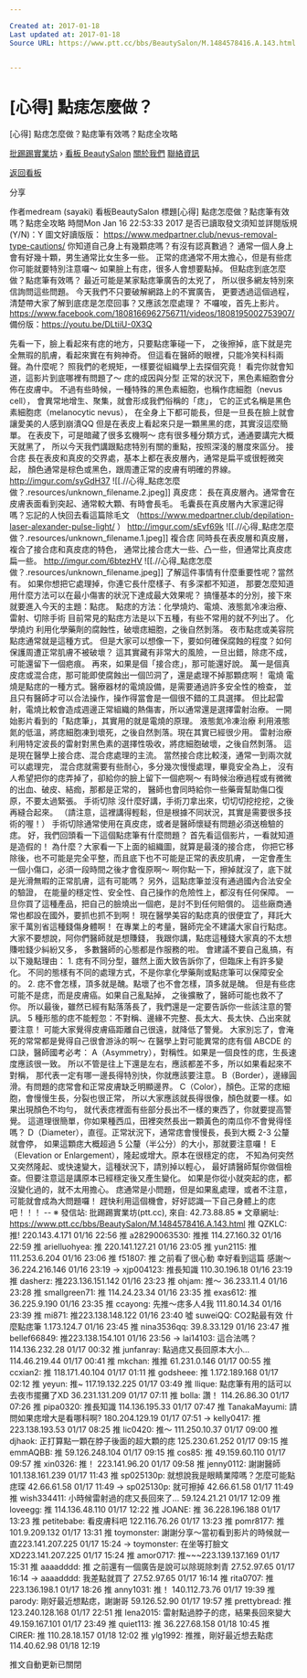 ```yaml
---

Created at: 2017-01-18
Last updated at: 2017-01-18
Source URL: https://www.ptt.cc/bbs/BeautySalon/M.1484578416.A.143.html


---
```


# [心得] 點痣怎麼做？


\[心得\] 點痣怎麼做？點痣筆有效嗎？點痣全攻略

[批踢踢實業坊](https://www.ptt.cc/) › [看板 BeautySalon](https://www.ptt.cc/bbs/BeautySalon/index.html) [關於我們](https://www.ptt.cc/about.html) [聯絡資訊](https://www.ptt.cc/contact.html)

[返回看板](https://www.ptt.cc/bbs/BeautySalon/index.html)

分享

作者medream (sayaki)
看板BeautySalon
標題\[心得\] 點痣怎麼做？點痣筆有效嗎？點痣全攻略
時間Mon Jan 16 22:53:33 2017
是否已讀取發文須知並詳閱版規(Y/N)：Y 圖文好讀版版： <https://www.medpartner.club/nevus-removal-type-cautions/> 你知道自己身上有幾顆痣嗎？有沒有認真數過？ 通常一個人身上會有好幾十顆，男生通常比女生多一些。 正常的痣通常不用太擔心，但是有些痣你可能就要特別注意囉～ 如果臉上有痣，很多人會想要點掉。 但點痣到底怎麼做？點痣筆有效嗎？ 最近可能是某家點痣筆廣告的太兇了， 所以很多網友特別來信詢問這些問題。 今天我們不只要破解網路上的不實廣告， 更要透過這個過程，清楚帶大家了解到底痣是怎麼回事？又應該怎麼處理？ 不囉唆，首先上影片。 <https://www.facebook.com/1808166962756711/videos/1808195002753907/> 備份版：<https://youtu.be/DLtiiU-0X3Q>

先看一下，臉上看起來有痣的地方，只要點痣筆碰一下， 之後擦掉，底下就是完全無瑕的肌膚，看起來實在有夠神奇。 但這看在醫師的眼裡，只能冷笑科科兩聲。為什麼呢？ 照我們的老規矩，一樣要從組織學上去探個究竟！ 看完你就會知道，這影片到底哪裡有問題了～ 痣的成因與分型 正常的狀況下，黑色素細胞會分佈在皮膚中。 不過有些時候，一種特殊的黑色素細胞，也稱作痣細胞（nevus cell）， 會異常地增生、聚集，就會形成我們俗稱的「痣」， 它的正式名稱是黑色素細胞痣（melanocytic nevus）， 在全身上下都可能長，但是一旦長在臉上就會讓愛美的人感到崩潰QQ 但是在表皮上看起來只是一顆黑黑的痣，其實沒這麼簡單。 在表皮下，可是暗藏了很多玄機啊～ 痣有很多種分類方式，通通要講完大概天就黑了， 所以今天我們講跟點痣特別有關的重點，按照深淺的層度來區分。 接合痣 長在表皮和真皮的交界處，基本上都在表皮層內，通常是扁平或很輕微突起， 顏色通常是棕色或黑色，跟周遭正常的皮膚有明確的界線。 <http://imgur.com/syGdH37>
![[.//心得_點痣怎麼做？.resources/unknown_filename.2.jpeg]]
真皮痣： 長在真皮層內。通常會在皮膚表面看到突起、通常較大顆、有時會長毛。 毛囊長在真皮層內大家還記得嗎？忘記的人快回去看這篇除毛文 （<https://www.medpartner.club/depilation-laser-alexander-pulse-light/> ） <http://imgur.com/sEvf69k>
![[.//心得_點痣怎麼做？.resources/unknown_filename.1.jpeg]]
複合痣 同時長在表皮層和真皮層，複合了接合痣和真皮痣的特色， 通常比接合痣大一些、凸一些，但通常比真皮痣扁一些。 <http://imgur.com/6btezHV>
![[.//心得_點痣怎麼做？.resources/unknown_filename.jpeg]]
了解這件事情有什麼重要性呢？當然有。 如果你想把它處理掉，你連它長什麼樣子、有多深都不知道， 那要怎麼知道用什麼方法可以在最小傷害的狀況下達成最大效果呢？ 搞懂基本的分別，接下來就要進入今天的主題：點痣。 點痣的方法：化學燒灼、電燒、液態氮冷凍治療、雷射、切除手術 目前常見的點痣方法是以下五種，有些不常用的就不列出了。 化學燒灼 利用化學藥劑的腐蝕性，破壞痣細胞，之後自然剝落。 夜市點痣或美容院點痣通常就是這種方式。 但是大家可以想像一下，要如何確保腐蝕的程度？如何保護周遭正常肌膚不被破壞？ 這其實藏有非常大的風險，一旦出錯，除痣不成，可能還留下一個疤痕。 再來，如果是個「接合痣」，那可能還好說。 萬一是個真皮痣或混合痣，那可能即使腐蝕出一個凹洞了，還是處理不掉那顆痣啊！ 電燒 電燒是點痣的一種方式。醫療器材的電燒設備，是需要通過許多安全性的檢查， 並且只有醫師才可以合法操作，操作得當會是一個很不錯的工具選擇。 但比起雷射，電燒比較會造成週邊正常組織的熱傷害，所以通常還是選擇雷射治療。 一開始影片看到的「點痣筆」，其實用的就是電燒的原理。 液態氮冷凍治療 利用液態氮的低溫，將痣細胞凍到壞死，之後自然剝落。現在其實已經很少用。 雷射治療 利用特定波長的雷射對黑色素的選擇性吸收，將痣細胞破壞，之後自然剝落。 這是現在醫學上接合痣、混合痣處理的主流。 當然接合痣比較淺，通常一到兩次就可以處理完， 混合痣就需要有些耐心，多分幾次慢慢處理，畢竟安全為上， 沒有人希望把你的痣弄掉了，卻給你的臉上留下一個疤啊～ 有時候治療過程或有微微的出血、破皮、結痂，那都是正常的， 醫師也會同時給你一些藥膏幫助傷口復原，不要太過緊張。 手術切除 沒什麼好講，手術刀拿出來，切切切挖挖挖，之後再縫合起來。 （請注意，這裡講得輕鬆，但是根據不同狀況，其實是需要很多技術的喔！） 手術切除通常使用在真皮痣，或者是醫師懷疑有問題必須送檢驗的痣。 好，我們回頭看一下這個點痣筆有什麼問題？ 首先看這個影片，一看就知道是造假的！ 為什麼？大家看一下上面的組織圖，就算是最淺的接合痣， 你把它移除後，也不可能是完全平整，而且底下也不可能是正常的表皮肌膚， 一定會產生一個小傷口，必須一段時間之後才會復原啊～ 啊你點一下，擦掉就沒了，底下就是光滑無暇的正常肌膚，這有可能嗎？ 另外，這點痣筆並沒有通過國內合法安全的驗證， 在能量的穩定性、安全性、自己操作的危險性上，都沒有任何保障。 一旦你買了這種產品，把自己的臉燒出一個疤，是討不到任何賠償的。 這些廠商通常也都設在國外，要抓也抓不到啊！ 現在醫學美容的點痣真的很便宜了，拜託大家千萬別省這種錢傷身體啊！ 在專業上的考量，醫師完全不建議大家自行點痣。 大家不要想說，阿你們醫師就是想賺錢， 我跟你講，點痣這種錢大家真的不太想賺啦錢少糾紛又多， 多數醫師的心態都是作服務的啦。 會建議不要自己亂搞，有以下幾點理由： 1. 痣有不同分型，雖然上面大致告訴你了，但臨床上有許多變化。 不同的態樣有不同的處理方式，不是你拿化學藥劑或點痣筆可以保障安全的。 2. 痣不會怎樣，頂多就是醜。點壞了也不會怎樣，頂多就是醜。 但是有些痣可能不是痣，而是皮膚癌。如果自己亂點掉， 之後擴散了，醫師可能也救不了你。 所以最後，雖然已經有點落落長了，我們還是一定要告訴你一些該注意的警訊。 5 種形態的痣不能輕忽：不對稱、邊緣不完整、長太大、長太快、凸出來就要注意！ 可能大家覺得皮膚癌距離自己很遠，就降低了警覺。 大家別忘了，會淹死的常常都是覺得自己很會游泳的啊～ 在醫學上對可能異常的痣有個 ABCDE 的口訣，醫師國考必考： A（Asymmetry），對稱性。如果是一個良性的痣，生長速度應該很一致。 所以不管是往上下還是左右，應該都差不多，所以如果看起來不對稱， 那代表一定有哪一邊長得特別快，你就應該要注意。 B（Border），邊緣圓滑。有問題的痣常會和正常皮膚缺乏明顯邊界。 C（Color），顏色。正常的痣細胞，會慢慢生長，分裂也很正常， 所以大家應該就長得很像，顏色就要一樣。如果出現顏色不均勻， 就代表痣裡面有些部分長出不一樣的東西了，你就要提高警覺。 這道理很簡單，你如果種西瓜，田裡突然長出一顆黃色的南瓜你不會覺得怪嗎？ D（Diameter），直徑。正常狀況下，通常痣會慢慢長，長到大概 2-3 公釐就會停， 如果這顆痣大概超過 5 公釐（半公分）的大小，那就要注意囉！ E（Elevation or Enlargement），隆起或增大。原本在很穩定的痣， 不知為何突然又突然隆起、或快速變大，這種狀況下，請別掉以輕心， 最好請醫師幫你做個檢查。但要注意這是講原本已經穩定後又產生變化。 如果是你從小就突起的痣，都沒變化過的，就不太用擔心。 痣通常是小問題，但是如果亂處理，或者不注意，可能就會成為大問題囉！ 趕快利用這個機會，好好認識一下自己身體上的痣吧！！！ -- ※ 發信站: 批踢踢實業坊(ptt.cc), 來自: 42.73.88.85 ※ 文章網址: <https://www.ptt.cc/bbs/BeautySalon/M.1484578416.A.143.html>
推 QZKLC: 推! 220.143.4.171 01/16 22:56
推 a28290063530: 推推 114.27.160.32 01/16 22:59
推 arielluohyea: 推 220.141.127.21 01/16 23:05
推 yun2115: 推 111.253.6.204 01/16 23:06
推 f51807: 推 之前看了很心動 幸好看到這篇 感謝～ 36.224.216.146 01/16 23:19
→ xjp004123: 推長知識 110.30.196.18 01/16 23:19
推 dasherz: 推223.136.151.142 01/16 23:23
推 ohjam: 推～ 36.233.11.4 01/16 23:28
推 smallgreen71: 推 114.24.23.34 01/16 23:35
推 exas612: 推 36.225.9.190 01/16 23:35
推 ccayong: 先推～痣多人4我 111.80.14.34 01/16 23:39
推 mi871: 推223.138.148.122 01/16 23:40
噓 suweiQQ: CO2點最有效 什麼點痣筆 1.173.124.7 01/16 23:45
推 nina3536qq: 39.8.33.129 01/16 23:47
推 bellef66849: 推223.138.154.101 01/16 23:56
→ lai14103: 這合法嗎？ 114.136.232.28 01/17 00:32
推 junfanray: 點過痣又長回原本大小... 114.46.219.44 01/17 00:41
推 mkchan: 推推 61.231.0.146 01/17 00:55
推 ccxian2: 推 118.171.40.104 01/17 01:11
推 godsheee: 推 1.172.189.168 01/17 02:12
推 yeyun: 推~ 117.19.132.225 01/17 03:49
推 llique: 點痣筆有用的話可以去夜市擺攤了XD 36.231.131.209 01/17 07:11
推 bolla: 讚！ 114.26.86.30 01/17 07:26
推 pipa0320: 推長知識 114.136.195.33 01/17 07:47
推 TanakaMayumi: 請問如果痣增大是看哪科啊? 180.204.129.19 01/17 07:51
→ kelly0417: 推 223.138.193.53 01/17 08:25
推 lic0420: 推～ 111.250.10.37 01/17 09:00
推 djhaok: 正打算點一顆在脖子後面的超大顆的痣 125.230.61.252 01/17 09:15
推 emmAQBB: 推 59.126.248.104 01/17 09:15
推 cos85: 推 49.159.60.110 01/17 09:57
推 xin0326: 推！ 223.141.96.20 01/17 09:58
推 jenny0112: 謝謝醫師101.138.161.239 01/17 11:43
推 sp025130p: 就想說我是眼睛業障嗎？怎麼可能點痣琛 42.66.61.58 01/17 11:49
→ sp025130p: 就可擦掉 42.66.61.58 01/17 11:49
推 wish334411: 小時候雷射過的痣又長回來了... 59.124.21.21 01/17 12:09
推 loveegg: 推 114.136.48.110 01/17 12:22
推 JOANE: 推 36.228.196.188 01/17 13:23
推 petitebabe: 看皮膚科吧 122.116.76.26 01/17 13:23
推 pomr8177: 推 101.9.209.132 01/17 13:31
推 toymonster: 謝謝分享～當初看到影片的時候就一直223.141.207.225 01/17 15:24
→ toymonster: 在坐等打臉文XD223.141.207.225 01/17 15:24
推 amor0717: 推~~~223.139.137.169 01/17 15:31
推 aaaadddd: 推 之前還有一個廣告是說可以除斑除刺青 27.52.97.65 01/17 16:14
→ aaaadddd: 我差點就買了 27.52.97.65 01/17 16:14
推 rita0707: 推 223.136.198.1 01/17 18:26
推 anny1031: 推！ 140.112.73.76 01/17 19:39
推 parody: 剛好最近想點痣，謝謝哥 59.126.52.90 01/17 19:57
推 prettybread: 推123.240.128.168 01/17 22:51
推 lena2015: 雷射點過脖子的痣，結果長回來變大 49.159.167.101 01/17 23:49
推 quiet113: 推 36.227.68.158 01/18 10:45
推 CIRER: 推 110.28.18.157 01/18 12:02
推 ylg1992: 推推，剛好最近想去點痣 114.40.62.98 01/18 12:19

推文自動更新已關閉

